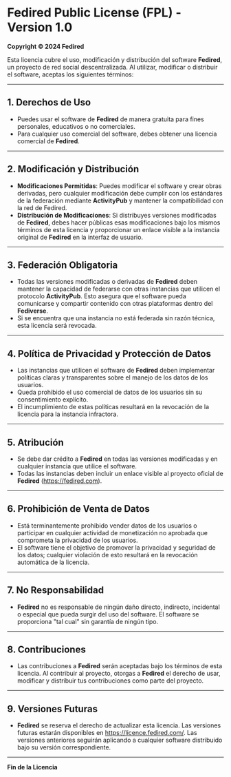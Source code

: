 # **Fedired Public License (FPL) - Version 1.0**

**Copyright © 2024 Fedired**

Esta licencia cubre el uso, modificación y distribución del software **Fedired**, un proyecto de red social descentralizada. Al utilizar, modificar o distribuir el software, aceptas los siguientes términos:

---

## 1. **Derechos de Uso**

- Puedes usar el software de **Fedired** de manera gratuita para fines personales, educativos o no comerciales.
- Para cualquier uso comercial del software, debes obtener una licencia comercial de **Fedired**.

---

## 2. **Modificación y Distribución**

- **Modificaciones Permitidas**: Puedes modificar el software y crear obras derivadas, pero cualquier modificación debe cumplir con los estándares de la federación mediante **ActivityPub** y mantener la compatibilidad con la red de Fedired.
- **Distribución de Modificaciones**: Si distribuyes versiones modificadas de **Fedired**, debes hacer públicas esas modificaciones bajo los mismos términos de esta licencia y proporcionar un enlace visible a la instancia original de **Fedired** en la interfaz de usuario.

---

## 3. **Federación Obligatoria**

- Todas las versiones modificadas o derivadas de **Fedired** deben mantener la capacidad de federarse con otras instancias que utilicen el protocolo **ActivityPub**. Esto asegura que el software pueda comunicarse y compartir contenido con otras plataformas dentro del **Fediverse**.
- Si se encuentra que una instancia no está federada sin razón técnica, esta licencia será revocada.

---

## 4. **Política de Privacidad y Protección de Datos**

- Las instancias que utilicen el software de **Fedired** deben implementar políticas claras y transparentes sobre el manejo de los datos de los usuarios.
- Queda prohibido el uso comercial de datos de los usuarios sin su consentimiento explícito.
- El incumplimiento de estas políticas resultará en la revocación de la licencia para la instancia infractora.

---

## 5. **Atribución**

- Se debe dar crédito a **Fedired** en todas las versiones modificadas y en cualquier instancia que utilice el software.
- Todas las instancias deben incluir un enlace visible al proyecto oficial de **Fedired** (https://fedired.com).

---

## 6. **Prohibición de Venta de Datos**

- Está terminantemente prohibido vender datos de los usuarios o participar en cualquier actividad de monetización no aprobada que comprometa la privacidad de los usuarios.
- El software tiene el objetivo de promover la privacidad y seguridad de los datos; cualquier violación de esto resultará en la revocación automática de la licencia.

---

## 7. **No Responsabilidad**

- **Fedired** no es responsable de ningún daño directo, indirecto, incidental o especial que pueda surgir del uso del software. El software se proporciona "tal cual" sin garantía de ningún tipo.

---

## 8. **Contribuciones**

- Las contribuciones a **Fedired** serán aceptadas bajo los términos de esta licencia. Al contribuir al proyecto, otorgas a **Fedired** el derecho de usar, modificar y distribuir tus contribuciones como parte del proyecto.

---

## 9. **Versiones Futuras**

- **Fedired** se reserva el derecho de actualizar esta licencia. Las versiones futuras estarán disponibles en https://licence.fedired.com/. Las versiones anteriores seguirán aplicando a cualquier software distribuido bajo su versión correspondiente.

---

**Fin de la Licencia**
